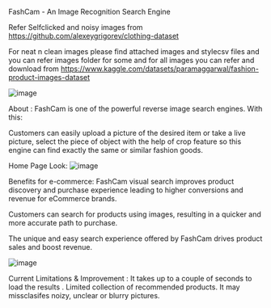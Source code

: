 FashCam - An Image Recognition Search Engine

Refer Selfclicked and noisy images from https://github.com/alexeygrigorev/clothing-dataset

For neat n clean images please find attached images and stylecsv files and you can refer images folder for some and for all images you can refer and download from https://www.kaggle.com/datasets/paramaggarwal/fashion-product-images-dataset

![image](https://user-images.githubusercontent.com/113503622/217513369-2ad0b953-6588-450e-8657-4493b9d650f7.png)

About : FashCam is one of the powerful reverse image search engines. 
With this:

Customers can easily upload a picture of the desired item or take a live picture, select the piece of object with the help of crop feature so this engine can find exactly the same or similar fashion goods.

Home Page Look:
![image](https://user-images.githubusercontent.com/113503622/217514556-d7c4ab69-99d6-42ef-9d04-e030eddd583d.png)

Benefits for e-commerce: FashCam visual search improves product discovery and purchase experience leading to higher conversions and revenue for eCommerce brands. 

Customers can search for products using images, resulting in a quicker and more accurate path to purchase. 

The unique and easy search experience offered by FashCam drives product sales and boost revenue.

![image](https://user-images.githubusercontent.com/113503622/217513880-84edb43f-8603-43f7-8110-1ec45d56eea2.png)

Current Limitations & Improvement : It takes up to a couple of seconds to load the results .
Limited collection of recommended products.
It may missclasifes noizy, unclear or blurry pictures.






